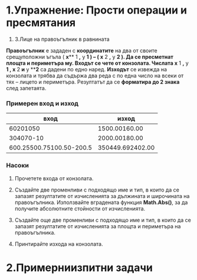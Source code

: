 ﻿# 1.Упражнение: Прости операции и пресмятания

1. 3.Лице на правоъгълник в равнината

**Правоъгълник** е зададен с **координатите** на два от своите срещуположни ъгъла ( **x**** 1 **,** y ****1** ) – ( **x**** 2 **,** y ****2** ). Да се пресметнат **площта** и **периметъра** му. **Входът** се чете от конзолата. Числата **x**** 1 **,** y ****1** , **x**** 2 **и** y ****2** са дадени по едно наред. **Изходът** се извежда на конзолата и трябва да съдържа два реда с по една число на всеки от тях – лицето и периметъра. Резултатът да се **форматира до 2 знака** след запетаята.

### Примерен вход и изход

| **вход** | **изход** |
| --- | --- |
| 60201050 | 1500.00160.00  |
| 304070-10 | 2000.00180.00 |
| 600.25500.75100.50-200.5 | 350449.692402.00 |

### Насоки

1. Прочетете входа от конзолата.

1. Създайте две променливи с подходящо име и тип, в които да се запазят резултатите от изчисленията за дължината и широчината на правоъгълника. Използвайте вградената функция **Math.Abs()**, за да получите абсолютните стойности от изчисленията.

1. Създайте още две променливи с подходящо име и тип, в които да се запазят резултатите от изчисленията за площта и периметъра на правоъгълника.
2. Принтирайте изхода на конзолата.

# 2.Примерниизпитни задачи


